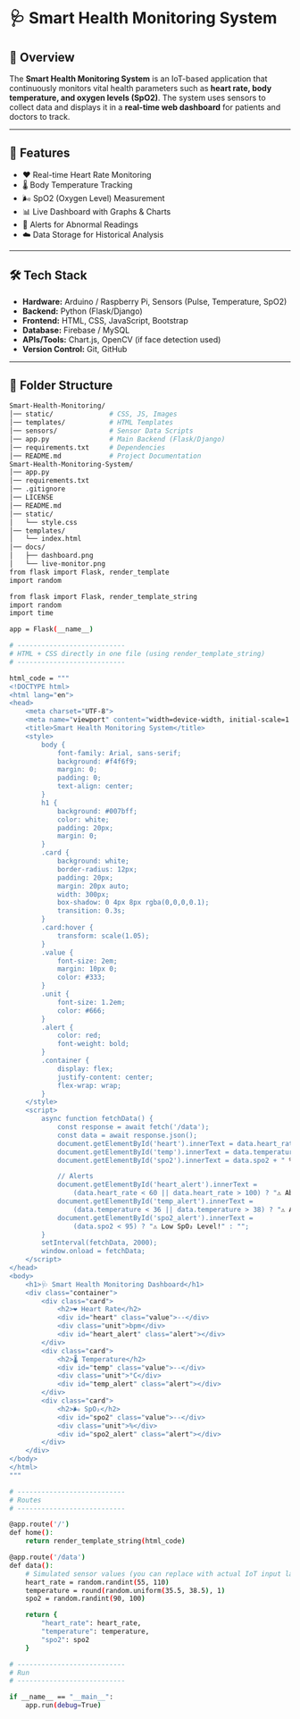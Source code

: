 # 🩺 Smart Health Monitoring System  

## 📌 Overview  
The **Smart Health Monitoring System** is an IoT-based application that continuously monitors vital health parameters such as **heart rate, body temperature, and oxygen levels (SpO2)**. The system uses sensors to collect data and displays it in a **real-time web dashboard** for patients and doctors to track.  

---
 
## 🎯 Features    
- ❤️ Real-time Heart Rate Monitoring  
- 🌡️ Body Temperature Tracking  
- 🌬️ SpO2 (Oxygen Level) Measurement  
- 📊 Live Dashboard with Graphs & Charts   
- 🔔 Alerts for Abnormal Readings  
- ☁️ Data Storage for Historical Analysis  

---

## 🛠️ Tech Stack  
- **Hardware:** Arduino / Raspberry Pi, Sensors (Pulse, Temperature, SpO2)  
- **Backend:** Python (Flask/Django)  
- **Frontend:** HTML, CSS, JavaScript, Bootstrap  
- **Database:** Firebase / MySQL  
- **APIs/Tools:** Chart.js, OpenCV (if face detection used)  
- **Version Control:** Git, GitHub  

---

## 📂 Folder Structure  
```bash
Smart-Health-Monitoring/
│── static/              # CSS, JS, Images                      
│── templates/           # HTML Templates            
│── sensors/             # Sensor Data Scripts                        
│── app.py               # Main Backend (Flask/Django)                    
│── requirements.txt     # Dependencies                   
│── README.md            # Project Documentation                     
Smart-Health-Monitoring-System/
│── app.py
│── requirements.txt
│── .gitignore
│── LICENSE
│── README.md
│── static/
│   └── style.css
│── templates/
│   └── index.html
│── docs/
│   ├── dashboard.png
│   └── live-monitor.png
from flask import Flask, render_template
import random

from flask import Flask, render_template_string
import random
import time

app = Flask(__name__)

# ---------------------------
# HTML + CSS directly in one file (using render_template_string)
# ---------------------------

html_code = """
<!DOCTYPE html>
<html lang="en">
<head>
    <meta charset="UTF-8">
    <meta name="viewport" content="width=device-width, initial-scale=1.0">
    <title>Smart Health Monitoring System</title>
    <style>
        body {
            font-family: Arial, sans-serif;
            background: #f4f6f9;
            margin: 0;
            padding: 0;
            text-align: center;
        }
        h1 {
            background: #007bff;
            color: white;
            padding: 20px;
            margin: 0;
        }
        .card {
            background: white;
            border-radius: 12px;
            padding: 20px;
            margin: 20px auto;
            width: 300px;
            box-shadow: 0 4px 8px rgba(0,0,0,0.1);
            transition: 0.3s;
        }
        .card:hover {
            transform: scale(1.05);
        }
        .value {
            font-size: 2em;
            margin: 10px 0;
            color: #333;
        }
        .unit {
            font-size: 1.2em;
            color: #666;
        }
        .alert {
            color: red;
            font-weight: bold;
        }
        .container {
            display: flex;
            justify-content: center;
            flex-wrap: wrap;
        }
    </style>
    <script>
        async function fetchData() {
            const response = await fetch('/data');
            const data = await response.json();
            document.getElementById('heart').innerText = data.heart_rate + " bpm";
            document.getElementById('temp').innerText = data.temperature + " °C";
            document.getElementById('spo2').innerText = data.spo2 + " %";

            // Alerts
            document.getElementById('heart_alert').innerText = 
                (data.heart_rate < 60 || data.heart_rate > 100) ? "⚠️ Abnormal Heart Rate!" : "";
            document.getElementById('temp_alert').innerText = 
                (data.temperature < 36 || data.temperature > 38) ? "⚠️ Abnormal Temperature!" : "";
            document.getElementById('spo2_alert').innerText = 
                (data.spo2 < 95) ? "⚠️ Low SpO₂ Level!" : "";
        }
        setInterval(fetchData, 2000);
        window.onload = fetchData;
    </script>
</head>
<body>
    <h1>🩺 Smart Health Monitoring Dashboard</h1>
    <div class="container">
        <div class="card">
            <h2>❤️ Heart Rate</h2>
            <div id="heart" class="value">--</div>
            <div class="unit">bpm</div>
            <div id="heart_alert" class="alert"></div>
        </div>
        <div class="card">
            <h2>🌡️ Temperature</h2>
            <div id="temp" class="value">--</div>
            <div class="unit">°C</div>
            <div id="temp_alert" class="alert"></div>
        </div>
        <div class="card">
            <h2>🌬️ SpO₂</h2>
            <div id="spo2" class="value">--</div>
            <div class="unit">%</div>
            <div id="spo2_alert" class="alert"></div>
        </div>
    </div>
</body>
</html>
"""

# ---------------------------
# Routes
# ---------------------------

@app.route('/')
def home():
    return render_template_string(html_code)

@app.route('/data')
def data():
    # Simulated sensor values (you can replace with actual IoT input later)
    heart_rate = random.randint(55, 110)
    temperature = round(random.uniform(35.5, 38.5), 1)
    spo2 = random.randint(90, 100)

    return {
        "heart_rate": heart_rate,
        "temperature": temperature,
        "spo2": spo2
    }

# ---------------------------
# Run
# ---------------------------

if __name__ == "__main__":
    app.run(debug=True)
